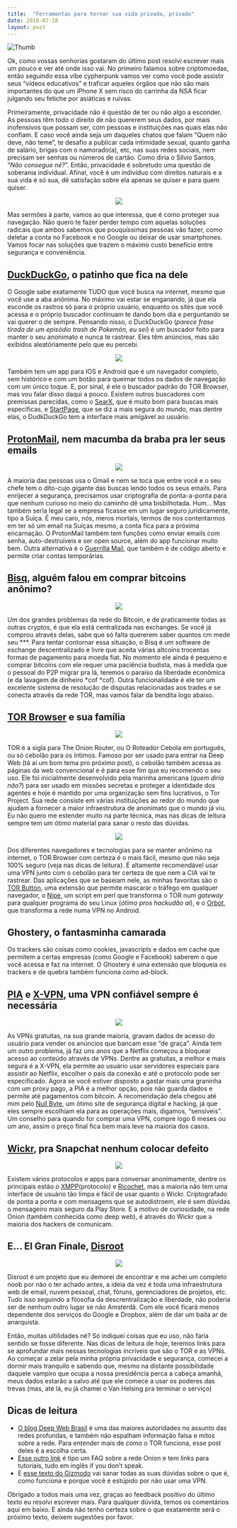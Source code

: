 ```yaml
---
title:  "Ferramentas para tornar sua vida privada, privada"
date: 2018-07-18
layout: post
---
```


![Thumb](/assets/img/Ferramentas-para-tornar-sua-vida-privada.png)

Ok, como vossas senhorias gostaram do último post resolvi escrever mais um pouco e ver até onde isso vai. No primeiro falamos sobre criptomoedas, então seguindo essa vibe cypherpunk vamos ver como você pode assistir seus “vídeos educativos” e traficar aqueles órgãos que não são mais importantes do que um iPhone X sem risco do carrinha da NSA ficar julgando seu fetiche por asiáticas e ruivas.

Primeiramente, privacidade não é questão de ter ou não algo a esconder. As pessoas têm todo o direito de não quererem seus dados, por mais inofensivos que possam ser, com pessoas e instituições nas quais elas não confiam. E caso você ainda seja um daqueles chatos que falam “Quem não deve, não teme”, te desafio a publicar cada intimidade sexual, quanto ganha de salário, brigas com o namorado(a), etc, nas suas redes sociais, nem precisam ser senhas ou números de cartão. Como diria o Sílvio Santos, “*Não consegue né?*”. Então, privacidade é sobretudo uma questão de soberania individual. Afinal, você é um indivíduo com direitos naturais e a sua vida é só sua, dê satisfação sobre ela apenas se quiser e para quem quiser.
<br>
<div align=center>
<img align=center src="/assets/img/funny.gif" style="border-style: none;"  />
</div>

Mas sermões à parte, vamos ao que interessa, que é como proteger sua navegação. Não quero te fazer perder tempo com aquelas soluções radicais que ambos sabemos que pouquíssimas pessoas vão fazer, como deletar a conta no Facebook e no Google ou deixar de usar smartphones. Vamos focar nas soluções que trazem o máximo custo benefício entre segurança e conveniência.

## [DuckDuckGo](https://duckduckgo.com/), o patinho que fica na dele

O Google sabe exatamente TUDO que você busca na internet, mesmo que você use a aba anônima. No máximo vai estar se enganando, já que ela esconde os rastros só para o próprio usuário, enquanto os sites que você acessa e o próprio buscador continuam te dando bom dia e perguntando se vai querer o de sempre. Pensando nisso, o DuckDuckGo (*parece frase tirada de um episódio trash de Pokemón, eu sei*) é um buscador feito para manter o seu anonimato e nunca te rastrear. Eles têm anúncios, mas são exibidos aleatóriamente pelo que eu percebi.

<div align=center>
<img align=center src="/assets/img/duckduckgo.jpeg" style="border-style: none;"  />
</div>

Também tem um app para IOS e Android que é um navegador completo, sem histórico e com um botão para queimar todos os dados de navegação com um único toque. E, por sinal, é ele o buscador padrão do TOR Browser, mas vou falar disso daqui a pouco. Existem outros buscadores com premissas parecidas, como o [SearX](https://www.searx.me/), que é muito bom para buscas mais específicas, e [StartPage](https://www.startpage.com/), que se diz a mais segura do mundo, mas dentre elas, o DudkDuckGo tem a interface mais amigável ao usuário.

## [ProtonMail](https://protonmail.com/), nem macumba da braba pra ler seus emails

<div align=center>
<img align=center src="/assets/img/protonmail.jpeg" style="border-style: none;"  />
</div>

A maioria das pessoas usa o Gmail e nem se toca que entre você e o seu chefe tem o dito-cujo gigante das buscas lendo todos os seus emails. Para enrijecer a segurança, precisamos usar criptografia de ponta-a-ponta para que nenhum curioso no meio do caminho dê uma bisbilhotada. Hum… Mas também seria legal se a empresa ficasse em um lugar seguro juridicamente, tipo a Suíça. É meu caro, nós, meros mortais, termos de nos contentarmos em ter só um email na Suíças mesmo, a conta fica para a próxima encarnação. O ProtonMail também tem funções como enviar emails com senha, auto-destruíveis e ser open source, além do app funcionar muito bem. Outra alternativa é o [Guerrilla Mail](https://www.guerrillamail.com/), que também é de código aberto e permite criar contas temporárias.

## [Bisq](https://bisq.network/), alguém falou em comprar bitcoins anônimo?

<div align=center>
<img align=center src="/assets/img/bisq.jpeg" style="border-style: none;" />
</div>

Um dos grandes problemas da rede do Bitcoin, e de praticamente todas as outras cryptos, é que ela está centralizada nas exchanges. Se você já comprou através delas, sabe que só falta quererem saber quantos cm mede seu \*\*\*. Para tentar contornar essa situação, o Bisq é um software de eschange descentralizado e livre que aceita várias altcoins trocentas formas de pagamento para moeda fiat. No momento ele ainda é pequeno e comprar bitcoins com ele requer uma paciência budista, mas à medida que o pessoal do P2P migrar pra lá, teremos o paraíso da liberdade econômica (e da lavagem de dinheiro \*cof \*cof). Outra funcionalidade é ele ter um excelente sistema de resolução de disputas relacionadas aos trades e se conecta através da rede TOR, mas vamos falar da bendita logo abaixo.

## [TOR Browser](https://www.torproject.org/) e sua família

<div align=center>
<img align=center src="/assets/img/tor-logo.png" style="border-style: none;" />
</div>

TOR é a sigla para The Onion Router, ou O Roteador Cebola em português, ou só cebolão para os íntimos. Famoso por ser usado para entrar na Deep Web (tá aí um bom tema pro próximo post), o cebolão também acessa as páginas da web convencional e é para esse fim que eu recomendo o seu uso. Ele foi inicialmente desenvolvido pela marinha americana (*quem diria não?*) para ser usado em missões secretas e proteger a identidade dos agentes e hoje é mantido por uma organização sem fins lucrativos, o Tor Project. Sua rede consiste em várias instituições ao redor do mundo que ajudam a fornecer a maior infraestrutura de anonimato que o mundo já viu. Eu não quero me estender muito na parte técnica, mas nas dicas de leitura sempre tem um ótimo material para sanar o resto das dúvidas.

<div align=center>
<img align=center src="/assets/img/tor-scheme.png" style="border-style: none;" />
</div>

Dos diferentes navegadores e tecnologias para se manter anônimo na internet, o TOR Browser com certeza é o mais fácil, mesmo que não seja 100% seguro (veja nas dicas de leitura). É altamente recomendável usar uma VPN junto com o cebolão para ter certeza de que nem a CIA vai te rastrear. Das aplicações que se baseiam nele, as minhas favoritas são o [TOR Button](https://chrome.google.com/webstore/detail/tor-browser-button/goimpaiignmlnmdnpnkbbjoophmbebhp?utm_source=chrome-ntp-icon), uma extensão que permite mascarar o tráfego em qualquer navegador, o [Nipe](https://github.com/GouveaHeitor/nipe), um script em perl que transforma o TOR num *gateway* para qualquer programa do seu Linux (*ótimo pros hackudão aí*), e o [Orbot](https://play.google.com/store/apps/details?id=org.torproject.android), que transforma a rede numa VPN no Android.

## Ghostery, o fantasminha camarada

Os trackers são coisas como cookies, javascripts e dados em cache que permitem a certas empresas (como Google e Facebook) saberem o que você acessa e faz na internet. O Ghostery é uma extensão que bloqueia os trackers e de quebra também funciona como ad-block.

## [PIA](https://www.privateinternetaccess.com/) e [X-VPN](https://xvpn.io/), uma VPN confiável sempre é necessária

<div align=center>
<img align=center src="/assets/img/VPN.png" style="border-style: none;" />
</div>

As VPNs gratuitas, na sua grande maioria, gravam dados de acesso do usuário para vender os anúncios que bancam esse “de graça”. Ainda tem um outro problema, já faz uns anos que a Netflix começou a bloquear acesso ao conteúdo através de VPNs. Dentre as gratuitas, a melhor e mais segura é a X-VPN, ela permite ao usuário usar servidores especiais para assistir ao Netflix, escolher o país da conexão e até o protocolo pode ser especificado. Agora se você estiver disposto a gastar mais uma graninha com um proxy pago, a PIA é a melhor opção, pois não guarda dados e permite até pagamentos com bitcoin. A recomendação dela chegou até mim pelo [Null Byte](https://null-byte.wonderhowto.com/), um ótimo site de segurança digital e hacking, já que eles sempre escolhiam ela para as operações mais, digamos, “sensíveis”. Um conselho para quando for comprar uma VPN, compre logo 6 meses ou um ano, assim o preço final fica bem mais leve na maioria dos casos.

## [Wickr](https://wickr.com/), pra Snapchat nenhum colocar defeito

<div align=center>
<img align=center src="/assets/img/Wickr.jpeg" style="border-style: none;" />
</div>

Existem vários protocolos e apps para conversar anonimamente, dentre os principais estão o [XMPP](https://xmpp.org/)(protocolo) e [Ricochet](https://ricochet.im/), mas a maioria não tem uma interface de usuário tão limpa e fácil de usar quanto o Wickr. Criptografado de ponta a ponta e com mensagens que se autodistroem, ele é sem dúvidas o mensageiro mais seguro da Play Store. E a motivo de curiosidade, na rede Onion (também conhecida como deep web), é através do Wickr que a maioria dos hackers de comunicam.

## E… El Gran Finale, [Disroot](https://disroot.org/en)

<div align=center>
<img align=center src="/assets/img/Disroot.jpeg" style="border-style: none;" />
</div>


Disroot é um projeto que eu demorei de encontrar e me achei um completo noob por não o ter achado antes, a ideia da vez é toda uma infraestrutura web de email, nuvem pessoal, chat, fóruns, gerenciadores de projetos, etc. Tudo isso seguindo a filosofia da descrentralização e liberdade, não poderia ser de nenhum outro lugar se não Amsterdã. Com ele você ficará menos dependente dos serviços do Google e Dropbox, além de dar um baita ar de anarquista.


Então, muitas ultilidades né? Só indiquei coisas que eu uso, não faria sentido se fosse diferente. Nas dicas de leitura de hoje, teremos links para se aprofundar mais nessas tecnologias incríveis que são o TOR e as VPNs. Ao começar a zelar pela minha própria privacidade e segurança, comecei a dormir mais tranquilo e sabendo que, mesmo na distante possibilidade daquele vampiro que ocupa a nossa presidência perca a cabeça amanhã, meus dados estarão a salvo até que ele comece a usar os poderes das trevas (mas, até lá, eu já chamei o Van Helsing pra terminar o serviço)


## Dicas de leitura
- [O blog Deep Web Brasil](https://blog.deepwebbrasil.com/) é uma das maiores autoridades no assunto das redes profundas, e também não espalham informação falsa e mitos sobre a rede. Para entender mais de como o TOR funciona, esse post deles é a escolha certa.
- [Esse outro link](https://www.tomsguide.com/us/what-is-tor-faq,news-17754.html) é tipo um FAQ sobre a rede Onion e tem links para tutoriais, tudo em inglês if you don’t speak.
- E [esse texto do Gizmodo](https://gizmodo.com/5990192/vpns-what-they-do-how-they-work-and-why-youre-dumb-for-not-using-one) vai sanar todas as suas dúvidas sobre o que é, como funciona e porque você é estúpido por não usar uma VPN.


Obrigado a todos mais uma vez, graças ao feedback positivo do último texto eu resolvi escrever mais. Para qualquer dúvida, temos os comentários aqui em baixo. E ainda não tenho certeza sobre o que exatamente será o próximo texto, deixem sugestões por favor.
